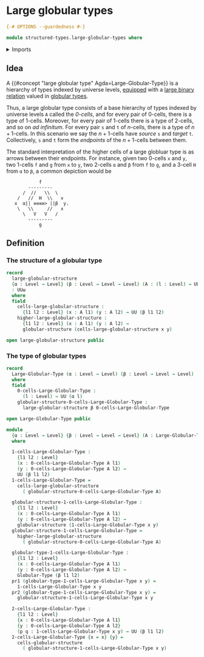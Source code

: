 # Large globular types

```agda
{-# OPTIONS --guardedness #-}

module structured-types.large-globular-types where
```

<details><summary>Imports</summary>

```agda
open import elementary-number-theory.multiplication-natural-numbers
open import elementary-number-theory.natural-numbers

open import foundation.dependent-pair-types
open import foundation.equivalences
open import foundation.identity-types
open import foundation.iterated-dependent-product-types
open import foundation.telescopes
open import foundation.universe-levels

open import structured-types.globular-types
```

</details>

## Idea

A {{#concept "large globular type" Agda=Large-Globular-Type}} is a hierarchy of
types indexed by universe levels, [equipped](foundation.structure.md) with a
[large binary relation](foundation.large-binary-relations.md) valued in
[globular types](structured-types.globular-types.md).

Thus, a large globular type consists of a base hierarchy of types indexed by
universe levels `A` called the _$0$-cells_, and for every pair of $0$-cells,
there is a type of $1$-cells. Moreover, for every pair of $1$-cells there is a
type of $2$-cells, and so on _ad infinitum_. For every pair `s` and `t` of
$n$-cells, there is a type of $n+1$-cells. In this scenario we say the
$n+1$-cells have _source_ `s` and _target_ `t`. Collectively, `s` and `t` form
the _endpoints_ of the $n+1$-cells between them.

The standard interpretation of the higher cells of a large globluar type is as
arrows between their endpoints. For instance, given two $0$-cells `x` and `y`,
two $1$-cells `f` and `g` from `x` to `y`, two $2$-cells `α` and `β` from `f` to
`g`, and a $3$-cell `H` from `α` to `β`, a common depiction would be

```text
            f
        ---------
      /  //   \\  \
    /   //  H  \\   ∨
   x  α|| ≡≡≡≡> ||β  y.
    \   \\     //   ∧
      \   V   V   /
        ---------
            g
```

## Definition

### The structure of a globular type

```agda
record
  large-globular-structure
  {α : Level → Level} (β : Level → Level → Level) (A : (l : Level) → UU (α l))
  : UUω
  where
  field
    cells-large-globular-structure :
      {l1 l2 : Level} (x : A l1) (y : A l2) → UU (β l1 l2)
    higher-large-globular-structure :
      {l1 l2 : Level} (x : A l1) (y : A l2) →
      globular-structure (cells-large-globular-structure x y)

open large-globular-structure public
```

### The type of globular types

```agda
record
  Large-Globular-Type (α : Level → Level) (β : Level → Level → Level) : UUω
  where
  field
    0-cells-Large-Globular-Type :
      (l : Level) → UU (α l)
    globular-structure-0-cells-Large-Globular-Type :
      large-globular-structure β 0-cells-Large-Globular-Type

open Large-Globular-Type public

module _
  {α : Level → Level} {β : Level → Level → Level} (A : Large-Globular-Type α β)
  where

  1-cells-Large-Globular-Type :
    {l1 l2 : Level}
    (x : 0-cells-Large-Globular-Type A l1)
    (y : 0-cells-Large-Globular-Type A l2) →
    UU (β l1 l2)
  1-cells-Large-Globular-Type =
    cells-large-globular-structure
      ( globular-structure-0-cells-Large-Globular-Type A)

  globular-structure-1-cells-Large-Globular-Type :
    {l1 l2 : Level}
    (x : 0-cells-Large-Globular-Type A l1)
    (y : 0-cells-Large-Globular-Type A l2) →
    globular-structure (1-cells-Large-Globular-Type x y)
  globular-structure-1-cells-Large-Globular-Type =
    higher-large-globular-structure
      ( globular-structure-0-cells-Large-Globular-Type A)

  globular-type-1-cells-Large-Globular-Type :
    {l1 l2 : Level}
    (x : 0-cells-Large-Globular-Type A l1)
    (y : 0-cells-Large-Globular-Type A l2) →
    Globular-Type (β l1 l2)
  pr1 (globular-type-1-cells-Large-Globular-Type x y) =
    1-cells-Large-Globular-Type x y
  pr2 (globular-type-1-cells-Large-Globular-Type x y) =
    globular-structure-1-cells-Large-Globular-Type x y

  2-cells-Large-Globular-Type :
    {l1 l2 : Level}
    {x : 0-cells-Large-Globular-Type A l1}
    {y : 0-cells-Large-Globular-Type A l2}
    (p q : 1-cells-Large-Globular-Type x y) → UU (β l1 l2)
  2-cells-Large-Globular-Type {x = x} {y} =
    cells-globular-structure
      ( globular-structure-1-cells-Large-Globular-Type x y)
```
